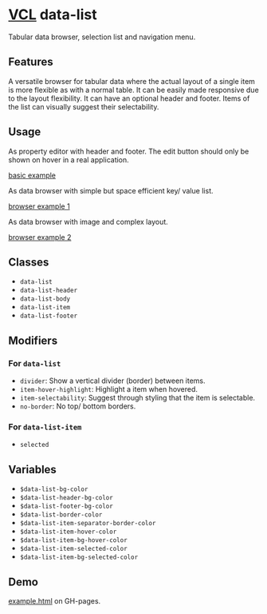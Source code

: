 # [VCL](https://github.com/vcl/doc) data-list

Tabular data browser, selection list and navigation menu.

## Features

A versatile browser for tabular data where the actual layout
of a single item is more flexible as with a normal table.
It can be easily made responsive due to the layout flexibility.
It can have an optional header and footer.
Items of the list can visually suggest their selectability.

## Usage

As property editor with header and footer. The edit button should only be shown
on hover in a real application.

[basic example](/demo/example-basic.html)

As data browser with simple but space efficient key/ value list.

[browser example 1](/demo/example-browser-1.html)

As data browser with image and complex layout.

[browser example 2](/demo/example-browser-2.html)

## Classes

- `data-list`
- `data-list-header`
- `data-list-body`
- `data-list-item`
- `data-list-footer`

## Modifiers

### For `data-list`

- `divider`: Show a vertical divider (border) between items.
- `item-hover-highlight`: Highlight a item when hovered.
- `item-selectability`: Suggest through styling that the item is selectable.
- `no-border`: No top/ bottom borders.

### For `data-list-item`

- `selected`

## Variables

- `$data-list-bg-color`
- `$data-list-header-bg-color`
- `$data-list-footer-bg-color`
- `$data-list-border-color`
- `$data-list-item-separator-border-color`
- `$data-list-item-hover-color`
- `$data-list-item-bg-hover-color`
- `$data-list-item-selected-color`
- `$data-list-item-bg-selected-color`

## Demo

[example.html](/demo/example.html) on GH-pages.
